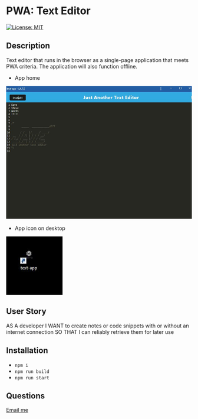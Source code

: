 # PWA: Text Editor

[![License: MIT](https://img.shields.io/badge/License-MIT-yellow.svg)](https://opensource.org/licenses/MIT)

## Description 

Text editor that runs in the browser as a single-page application that meets PWA criteria. The application will also function offline.
- App home

![Alt Text](./client/dist/assets/screenshot%202.JPG)

- App icon on desktop

![Alt Text](./client/dist/assets/screenshot%201.JPG)

## User Story

AS A developer
I WANT to create notes or code snippets with or without an internet connection
SO THAT I can reliably retrieve them for later use

## Installation 
- `npm i` 
- `npm run build`
- `npm run start`

## Questions 
[Email me](mailto:saniyya.mcclendon@gmail.com)
